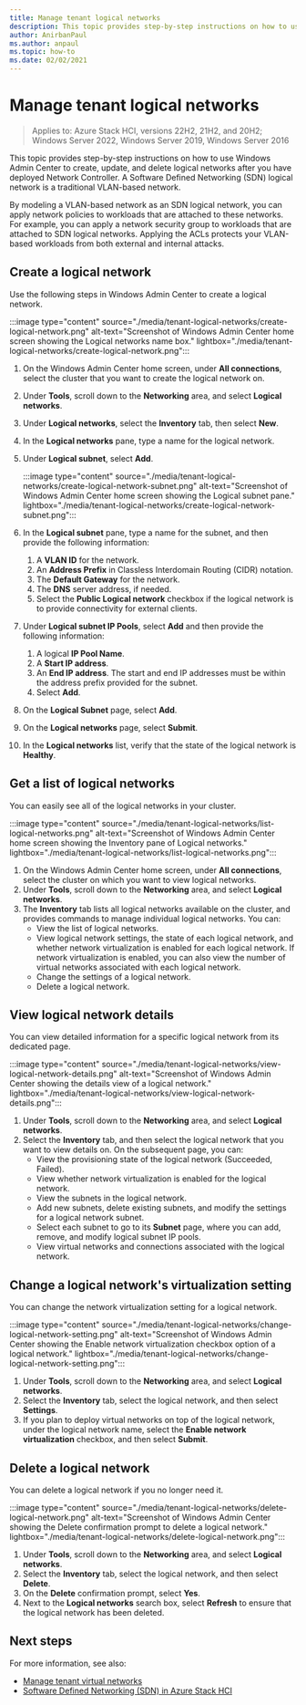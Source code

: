 ```yaml
---
title: Manage tenant logical networks
description: This topic provides step-by-step instructions on how to use Windows Admin Center to create, update, and delete logical networks after you have deployed Network Controller.
author: AnirbanPaul
ms.author: anpaul
ms.topic: how-to
ms.date: 02/02/2021
---
```


# Manage tenant logical networks

> Applies to: Azure Stack HCI, versions 22H2, 21H2, and 20H2; Windows Server 2022, Windows Server 2019, Windows Server 2016

This topic provides step-by-step instructions on how to use Windows Admin Center to create, update, and delete logical networks after you have deployed Network Controller. A Software Defined Networking (SDN) logical network is a traditional VLAN-based network.

By modeling a VLAN-based network as an SDN logical network, you can apply network policies to workloads that are attached to these networks. For example, you can apply a network security group to workloads that are attached to SDN logical networks. Applying the ACLs protects your VLAN-based workloads from both external and internal attacks.

## Create a logical network
Use the following steps in Windows Admin Center to create a logical network.

:::image type="content" source="./media/tenant-logical-networks/create-logical-network.png" alt-text="Screenshot of Windows Admin Center home screen showing the Logical networks name box." lightbox="./media/tenant-logical-networks/create-logical-network.png":::

1. On the Windows Admin Center home screen, under **All connections**, select the cluster that you want to create the logical network on.
1. Under **Tools**, scroll down to the **Networking** area, and select **Logical networks**.
1. Under **Logical networks**, select the **Inventory** tab, then select **New**.
1. In the **Logical networks** pane, type a name for the logical network.
1. Under **Logical subnet**, select **Add**.

    :::image type="content" source="./media/tenant-logical-networks/create-logical-network-subnet.png" alt-text="Screenshot of Windows Admin Center home screen showing the Logical subnet pane." lightbox="./media/tenant-logical-networks/create-logical-network-subnet.png":::

1. In the **Logical subnet** pane, type a name for the subnet, and then provide the following information:
    1. A **VLAN ID** for the network.
    1. An **Address Prefix** in Classless Interdomain Routing (CIDR) notation.
    1. The **Default Gateway** for the network.
    1. The **DNS** server address, if needed.
    1. Select the **Public Logical network** checkbox if the logical network is to provide connectivity for external clients.
1. Under **Logical subnet IP Pools**, select **Add** and then provide the following information:
    1. A logical **IP Pool Name**.
    1. A **Start IP address**.
    1. An **End IP address**. The start and end IP addresses must be within the address prefix provided for the subnet.
    1. Select **Add**.
1. On the **Logical Subnet** page, select **Add**.
1. On the **Logical networks** page, select **Submit**.
1. In the **Logical networks** list, verify that the state of the logical network is **Healthy**.

## Get a list of logical networks
You can easily see all of the logical networks in your cluster.

:::image type="content" source="./media/tenant-logical-networks/list-logical-networks.png" alt-text="Screenshot of Windows Admin Center home screen showing the Inventory pane of Logical networks." lightbox="./media/tenant-logical-networks/list-logical-networks.png":::

1. On the Windows Admin Center home screen, under **All connections**, select the cluster on which you want to view logical networks.
1. Under **Tools**, scroll down to the **Networking** area, and select **Logical networks**.
1. The **Inventory** tab lists all logical networks available on the cluster, and provides commands to manage individual logical networks. You can:
    - View the list of logical networks.
    - View logical network settings, the state of each logical network, and whether network virtualization is enabled for each logical network. If network virtualization is enabled, you can also view the number of virtual networks associated with each logical network.
    - Change the settings of a logical network.
    - Delete a logical network.

## View logical network details
You can view detailed information for a specific logical network from its dedicated page.

:::image type="content" source="./media/tenant-logical-networks/view-logical-network-details.png" alt-text="Screenshot of Windows Admin Center showing the details view of a logical network." lightbox="./media/tenant-logical-networks/view-logical-network-details.png":::

1. Under **Tools**, scroll down to the **Networking** area, and select **Logical networks**.
1. Select the **Inventory** tab, and then select the logical network that you want to view details on. On the subsequent page, you can:
    - View the provisioning state of the logical network (Succeeded, Failed).
    - View whether network virtualization is enabled for the logical network.
    - View the subnets in the logical network.
    - Add new subnets, delete existing subnets, and modify the settings for a logical network subnet.
    - Select each subnet to go to its **Subnet** page, where you can add, remove, and modify logical subnet IP pools.
    - View virtual networks and connections associated with the logical network.

## Change a logical network's virtualization setting
You can change the network virtualization setting for a logical network.

:::image type="content" source="./media/tenant-logical-networks/change-logical-network-setting.png" alt-text="Screenshot of Windows Admin Center showing the Enable network virtualization checkbox option of a logical network." lightbox="./media/tenant-logical-networks/change-logical-network-setting.png":::

1. Under **Tools**, scroll down to the **Networking** area, and select **Logical networks**.
1. Select the **Inventory** tab, select the logical network, and then select **Settings**.
1. If you plan to deploy virtual networks on top of the logical network, under the logical network name, select the **Enable network virtualization** checkbox, and then select **Submit**.

## Delete a logical network
You can delete a logical network if you no longer need it.

:::image type="content" source="./media/tenant-logical-networks/delete-logical-network.png" alt-text="Screenshot of Windows Admin Center showing the Delete confirmation prompt to delete a logical network." lightbox="./media/tenant-logical-networks/delete-logical-network.png":::

1. Under **Tools**, scroll down to the **Networking** area, and select **Logical networks**.
1. Select the **Inventory** tab, select the logical network, and then select **Delete**.
1. On the **Delete** confirmation prompt, select **Yes**.
1. Next to the **Logical networks** search box, select **Refresh** to ensure that the logical network has been deleted.

## Next steps
For more information, see also:
- [Manage tenant virtual networks](tenant-virtual-networks.md)
- [Software Defined Networking (SDN) in Azure Stack HCI](../concepts/software-defined-networking.md)
